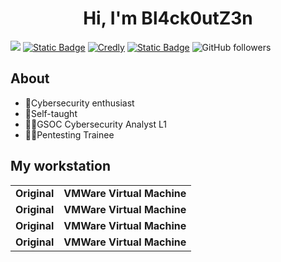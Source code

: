 <div align="center">
  <h1 text-align="center">Hi, I'm <b>Bl4ck0utZ3n</b></h1>
</div>

![](https://i.imgur.com/ECCZbnd.png)
[![Static Badge](https://img.shields.io/badge/LinkedIn-blue?style=flat-square&logo=linkedin&logoColor=%23ffffff&color=%230066c8)](https://cr.linkedin.com/in/byron-bolivar)
[![Credly](https://img.shields.io/badge/Credly-red?style=flat-square&logo=credly&logoColor=%23ffffff&color=%23f36c21)](https://www.credly.com/users/byron-bolivar/badges)
[![Static Badge](https://img.shields.io/badge/HackTheBox-blue?style=flat-square&logo=hackthebox&logoColor=%239fef00&color=%23121927)](https://app.hackthebox.com/users/1177924)
![GitHub followers](https://img.shields.io/github/followers/Bl4ck0utZ3n?style=flat-square&logo=github&logoColor=%23ffffff&labelColor=%231d2f3c&color=%23ffb000)

## About
- 🤖Cybersecurity enthusiast
- 📖Self-taught
- 👨‍💻GSOC Cybersecurity Analyst L1
- 🐱‍💻Pentesting Trainee

## My workstation

<div align="center">
  <table>
    <tr>
      <td><b>Original</b></td>
      <td><b>VMWare Virtual Machine</b></td>
    </tr>
    <tr>
      <td><b>Original</b></td>
      <td><b>VMWare Virtual Machine</b></td>
    </tr>
    <tr>
      <td><b>Original</b></td>
      <td><b>VMWare Virtual Machine</b></td>
    </tr>
    <tr>
      <td><b>Original</b></td>
      <td><b>VMWare Virtual Machine</b></td>
    </tr>
  </table>
</div>